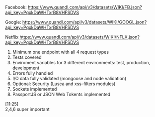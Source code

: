 Facebook:
https://www.quandl.com/api/v3/datasets/WIKI/FB.json?api_key=PqxkDaWHTxrB8VHFSDVS

Google:
https://www.quandl.com/api/v3/datasets/WIKI/GOOGL.json?api_key=PqxkDaWHTxrB8VHFSDVS

Netflix
https://www.quandl.com/api/v3/datasets/WIKI/NFLX.json?api_key=PqxkDaWHTxrB8VHFSDVS

1. Minimum one endpoint with all 4 request types
2. Tests covered 
3. Enviroment variables for 3 different environments: test, production, development
4. Errors fully handled 
5. I/O data fully validated (mongoose and node validation)
6. Optional: Security (Lusca and xss-filters modules)
7. Sockets implemented
8. PassportJS or JSON Web Tokents implemented

[11:25]  
2,4,6 super important